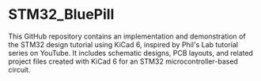 # STM32_BluePill
This GitHub repository contains an implementation and demonstration of the STM32 design tutorial using KiCad 6, inspired by Phil's Lab tutorial series on YouTube. It includes schematic designs, PCB layouts, and related project files created with KiCad 6 for an STM32 microcontroller-based circuit. 
